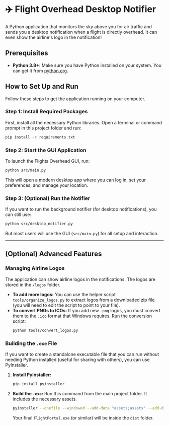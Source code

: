 # ✈️ Flight Overhead Desktop Notifier

A Python application that monitors the sky above you for air traffic and sends you a desktop notification when a flight is directly overhead. It can even show the airline's logo in the notification!

## Prerequisites

- **Python 3.8+**: Make sure you have Python installed on your system. You can get it from [python.org](https://www.python.org/).

## How to Set Up and Run

Follow these steps to get the application running on your computer.

### Step 1: Install Required Packages

First, install all the necessary Python libraries. Open a terminal or command prompt in this project folder and run:
```bash
pip install -r requirements.txt
```

### Step 2: Start the GUI Application

To launch the Flights Overhead GUI, run:
```bash
python src/main.py
```
This will open a modern desktop app where you can log in, set your preferences, and manage your location.

### Step 3: (Optional) Run the Notifier

If you want to run the background notifier (for desktop notifications), you can still use:
```bash
python src/desktop_notifier.py
```
But most users will use the GUI (`src/main.py`) for all setup and interaction.

---

## (Optional) Advanced Features

### Managing Airline Logos

The application can show airline logos in the notifications. The logos are stored in the `/logos` folder.

- **To add more logos:** You can use the helper script `tools/organize_logos.py` to extract logos from a downloaded zip file (you will need to edit the script to point to your file).
- **To convert PNGs to ICOs:** If you add new `.png` logos, you must convert them to the `.ico` format that Windows requires. Run the conversion script:
  ```bash
  python tools/convert_logos.py
  ```

### Building the `.exe` File

If you want to create a standalone executable file that you can run without needing Python installed (useful for sharing with others), you can use PyInstaller.

1.  **Install PyInstaller:**
    ```bash
    pip install pyinstaller
    ```

2.  **Build the `.exe`:**
    Run this command from the main project folder. It includes the necessary assets.
    ```bash
    pyinstaller --onefile --windowed --add-data "assets;assets" --add-data "logos;logos" --icon "assets/fo.ico" src/main.py
    ```
    Your final `FlightPortal.exe` (or similar) will be inside the `dist` folder.

